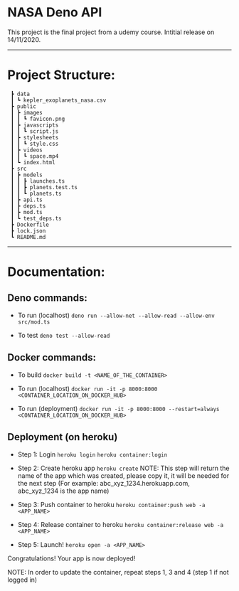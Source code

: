 # NASA Deno API

This project is the final project from a udemy course.
Intitial release on 14/11/2020.

---

# Project Structure:

```
 ┣ data
 ┃ ┗ kepler_exoplanets_nasa.csv
 ┣ public
 ┃ ┣ images
 ┃ ┃ ┗ favicon.png
 ┃ ┣ javascripts
 ┃ ┃ ┗ script.js
 ┃ ┣ stylesheets
 ┃ ┃ ┗ style.css
 ┃ ┣ videos
 ┃ ┃ ┗ space.mp4
 ┃ ┗ index.html
 ┣ src
 ┃ ┣ models
 ┃ ┃ ┣ launches.ts
 ┃ ┃ ┣ planets.test.ts
 ┃ ┃ ┗ planets.ts
 ┃ ┣ api.ts
 ┃ ┣ deps.ts
 ┃ ┣ mod.ts
 ┃ ┗ test_deps.ts
 ┣ Dockerfile
 ┣ lock.json
 ┗ README.md
```

---

# Documentation:

## Deno commands:

- To run (localhost)
```deno run --allow-net --allow-read --allow-env src/mod.ts```

- To test
```deno test --allow-read```


## Docker commands:

- To build
```docker build -t <NAME_OF_THE_CONTAINER>```

- To run (localhost)
```docker run -it -p 8000:8000 <CONTAINER_LOCATION_ON_DOCKER_HUB>```

- To run (deployment)
```docker run -it -p 8000:8000 --restart=always <CONTAINER_LOCATION_ON_DOCKER_HUB>```

## Deployment (on heroku)

- Step 1: Login
```heroku login```
```heroku container:login```

- Step 2: Create heroku app
```heroku create```
NOTE: This step will return the name of the app which was created, please copy it, it will be needed for the next step (For example: abc_xyz_1234.herokuapp.com, abc_xyz_1234 is the app name)

- Step 3: Push container to heroku
```heroku container:push web -a <APP_NAME>```

- Step 4: Release container to heroku 
```heroku container:release web -a <APP_NAME>```

- Step 5: Launch!
```heroku open -a <APP_NAME>```

Congratulations! Your app is now deployed!

NOTE: In order to update the container, repeat steps 1, 3 and 4 (step 1 if not logged in)